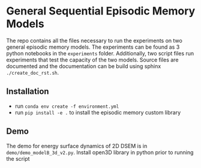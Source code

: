 # General Sequential Episodic Memory Models

The repo contains all the files necessary to run the experiments on two general episodic memory models.
The experiments can be found as 3 python notebooks in the `experiments` folder. 
Additionally, two script files run experiments that test the capacity of the two models.
Source files are documented and the documentation can be build using sphinx `./create_doc_rst.sh`.

## Installation

- run `conda env create -f environment.yml`
- run `pip install -e .` to install the episodic memory custom library

## Demo

The demo for energy surface dynamics of 2D DSEM is in `demo/demo_modelB_3d_v2.py`. 
Install open3D library in python prior to running the script
